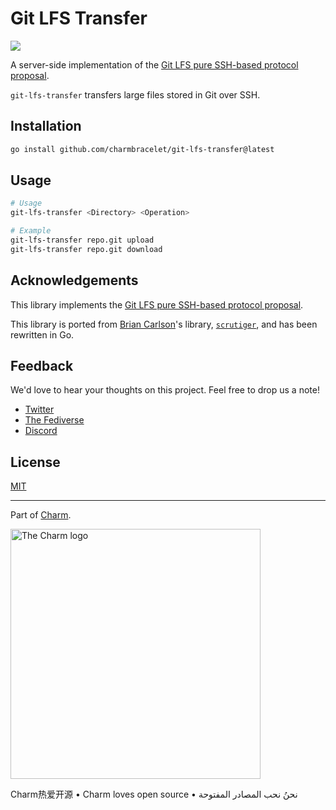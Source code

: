 # Git LFS Transfer

![](https://stuff.charm.sh/soft-serve/git-lfs-transfer.png)

A server-side implementation of the [Git LFS pure SSH-based protocol proposal](https://github.com/git-lfs/git-lfs/blob/main/docs/proposals/ssh_adapter.md).

`git-lfs-transfer` transfers large files stored in Git over SSH.

## Installation

```bash
go install github.com/charmbracelet/git-lfs-transfer@latest
```

## Usage

```bash
# Usage
git-lfs-transfer <Directory> <Operation>

# Example
git-lfs-transfer repo.git upload
git-lfs-transfer repo.git download
```

## Acknowledgements

This library implements the [Git LFS pure SSH-based protocol proposal](https://github.com/git-lfs/git-lfs/blob/main/docs/proposals/ssh_adapter.md).

This library is ported from [Brian Carlson](https://github.com/bk2204)'s
library, [`scrutiger`](https://github.com/bk2204/scutiger), and has been
rewritten in Go.

## Feedback

We'd love to hear your thoughts on this project. Feel free to drop us a note!

* [Twitter](https://twitter.com/charmcli)
* [The Fediverse](https://mastodon.social/@charmcli)
* [Discord](https://charm.sh/chat)

## License

[MIT](https://github.com/charmbracelet/git-lfs-transfer/raw/master/LICENSE)

***

Part of [Charm](https://charm.sh).

<a href="https://charm.sh/"><img alt="The Charm logo" src="https://stuff.charm.sh/charm-badge.jpg" width="400"></a>

Charm热爱开源 • Charm loves open source • نحنُ نحب المصادر المفتوحة
